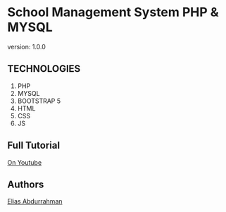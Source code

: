 # School Management System PHP & MYSQL

version: 1.0.0

## TECHNOLOGIES

1. PHP
1. MYSQL
1. BOOTSTRAP 5
1. HTML
1. CSS
1. JS

## Full Tutorial

  [On Youtube](https://youtube.com/)

## Authors

[Elias Abdurrahman](https://github.com/codingWithElias)
